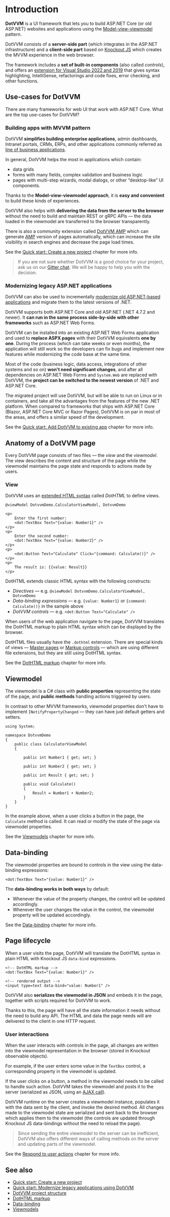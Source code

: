 # Introduction

**DotVVM** is a UI framework that lets you to build ASP.NET Core (or old ASP.NET) websites and applications using the [Model-view-viewmodel](https://en.wikipedia.org/wiki/Model%E2%80%93view%E2%80%93viewmodel) pattern. 

DotVVM consists of a **server-side part** (which integrates in the ASP.NET infrastructure) and a **client-side part** based on [Knockout JS](https://knockoutjs.com/) which creates the MVVM experience in the web browser. 

The framework includes a **set of built-in components** (also called _controls_), and offers an [extension for Visual Studio 2022 and 2019](https://www.dotvvm.com/get-dotvvm) that gives syntax highlighting, IntelliSense, refactorings and code fixes, error checking, and other functions.

## Use-cases for DotVVM

There are many frameworks for web UI that work with ASP.NET Core. What are the top use-cases for DotVVM?

### Building apps with MVVM pattern

DotVVM **simplifies building enterprise applications**, admin dashboards, Intranet portals, CRMs, ERPs, and other applications commonly referred as [line of business applications](https://en.wikipedia.org/wiki/Line_of_business).

In general, DotVVM helps the most in applications which contain:
* data grids
* forms with many fields, complex validation and business logic
* pages with multi-step wizards, modal dialogs, or other “desktop-like” UI components.

Thanks to the **Model-view-viewmodel approach**, it is **easy and convenient** to build these kinds of experiences. 

DotVVM also helps with **delivering the data from the server to the browser** without the need to build and maintain REST or gRPC APIs — the data loaded in the viewmodel are transferred to the browser transparently.

There is also a community extension called [DotVVM AMP](~/pages/community-add-ons/dotvvm-amp) which can generate [AMP](https://en.wikipedia.org/wiki/Accelerated_Mobile_Pages) version of pages automatically, which can increase the site visibility in search engines and decrease the page load times.

See the [Quick start: Create a new project](~/pages/quick-starts/build/create-new-project) chapter for more info.

> If you are not sure whether DotVVM is a good choice for your project, ask us on our [Gitter chat](https://gitter.im/riganti/dotvvm). We will be happy to help you with the decision.

### Modernizing legacy ASP.NET applications

DotVVM can also be used to incrementally [modernize old ASP.NET-based applications](~/pages/quick-starts/modernize/add-dotvvm-to-existing-app) and migrate them to the latest versions of .NET.

DotVVM supports both ASP.NET Core and old ASP.NET (.NET 4.7.2 and newer). It **can run in the same process side-by-side with other frameworks** such as ASP.NET Web Forms. 

DotVVM can be installed into an existing ASP.NET Web Forms application and used to **replace ASPX pages** with their DotVVM equivalents **one by one**. During the process (which can take weeks or even months), the application will still work so the developers can fix bugs and implement new features while modernizing the code base at the same time. 

Most of the code (business logic, data access, integrations of other systems and so on) **won't need significant changes**, and after all dependencies on ASP.NET Web Forms and `System.Web` are replaced with DotVVM, the **project can be switched to the newest version** of .NET and ASP.NET Core.

The migrated project will use DotVVM, but will be able to run on Linux or in containers, and take all the advantages from the features of the new .NET platform. When compared to frameworks that ships with ASP.NET Core (Blazor, ASP.NET Core MVC or Razor Pages), DotVVM is on par in most of the areas, and offers a similar speed of the development. 

See the [Quick start: Add DotVVM to existing app](~/pages/quick-starts/modernize/add-dotvvm-to-existing-app) chapter for more info.

## Anatomy of a DotVVM page

Every DotVVM page consists of two files — the _view_ and the _viewmodel_. The view describes the content and structure of the page while the viewmodel maintains the page state and responds to actions made by users. 

### View

DotVVM uses an [extended HTML syntax](~/pages/concepts/dothtml-markup/overview) called _DotHTML_ to define views. 

```DOTHTML
@viewModel DotvvmDemo.CalculatorViewModel, DotvvmDemo
    
<p>
    Enter the first number: 
    <dot:TextBox Text="{value: Number1}" />
</p>
<p>
    Enter the second number: 
    <dot:TextBox Text="{value: Number2}" />
</p>
<p>
    <dot:Button Text="Calculate" Click="{command: Calculate()}" />
</p>
<p>
    The result is: {{value: Result}}
</p>
```

DotHTML extends classic HTML syntax with the following constructs:

* _Directives_ — e.g. `@viewModel DotvvmDemo.CalculatorViewModel, DotvvmDemo`
* _Data-binding expressions_ — e.g. `{value: Number1}` or `{command: Calculate()}` in the sample above
* _DotVVM controls_ — e.g. `<dot:Button Text="Calculate" />`

When users of the web application navigate to the page, DotVVM translates the DotHTML markup to plain HTML syntax which can be displayed by the browser.

DotHTML files usually have the `.dothtml` extension. There are special kinds of views — [Master pages](~/pages/concepts/layout/master-pages) or [Markup controls](~/pages/concepts/control-development/markup-controls) — which are using different file extensions, but they are still using DotHTML syntax.

See the [DotHTML markup](~/pages/concepts/dothtml-markup/overview) chapter for more info.

## Viewmodel

The viewmodel is a C# class with **public properties** representing the state of the page, and **public methods** handling actions triggered by users.

In contrast to other MVVM frameworks, viewmodel properties don't have to implement `INotifyPropertyChanged` — they can have just default getters and setters.

```CSHARP
using System;
    
namespace DotvvmDemo 
{
    public class CalculatorViewModel 
    {
            
        public int Number1 { get; set; }
            
        public int Number2 { get; set; }
            
        public int Result { get; set; }
            
        public void Calculate() 
        {
            Result = Number1 + Number2;
        }
    }
}
```

In the example above, when a user clicks a button in the page, the `Calculate` method is called. It can read or modify the state of the page via viewmodel properties. 

See the [Viewmodels](~/pages/concepts/viewmodels/overview) chapter for more info.

## Data-binding

The viewmodel properties are bound to controls in the view using the data-binding expressions:

```DOTHTML
<dot:TextBox Text="{value: Number1}" />
```

The **data-binding works in both ways** by default:

* Whenever the value of the property changes, the control will be updated accordingly.
* Whenever the user changes the value in the control, the viewmodel property will be updated accordingly.

See the [Data-binding](~/pages/concepts/data-binding/overview) chapter for more info.

## Page lifecycle

When a user visits the page, DotVVM will translate the DotHTML syntax in plain HTML with Knockout JS `data-bind` expressions.

```DOTHTML
<!-- DotHTML markup -->
<dot:TextBox Text="{value: Number1}" />

<!-- rendered output -->
<input type=text data-bind="value: Number1" />
```

DotVVM also **serializes the viewmodel in JSON** and embeds it in the page, together with scripts required for DotVVM to work. 

Thanks to this, the page will have all the state information it needs without the need to build any API. The HTML and data the page needs will are delivered to the client in one HTTP request.

### User interactions

When the user interacts with controls in the page, all changes are written into the viewmodel representation in the browser (stored in Knockout observable objects).

For example, if the user enters some value in the `TextBox` control, a corresponding property in the viewmodel is updated.

If the user clicks on a button, a method in the viewmodel needs to be called to handle such action. DotVVM takes the viewmodel and posts it to the server (serialized as JSON, using an [AJAX call](https://cs.wikipedia.org/wiki/AJAX)). 

DotVVM runtime on the server creates a viewmodel instance, populates it with the data sent by the client, and invoke the desired method. All changes made to the viewmodel state are serialized and sent back to the browser which applies them to the viewmodel (the controls are updated through Knockout JS data-bindings without the need to reload the page).

> Since sending the entire viewmodel to the server can be inefficient, DotVVM also offers different ways of calling methods on the server and updating parts of the viewmodel. 

See the [Respond to user actions](~/pages/concepts/respond-to-user-actions/overview) chapter for more info.

## See also

* [Quick start: Create a new project](~/pages/quick-starts/build/create-new-project)
* [Quick start: Modernize legacy applications using DotVVM](~/pages/quick-starts/modernize/add-dotvvm-to-existing-app)
* [DotVVM project structure](~/pages/concepts/project-structure)
* [DotHTML markup](~/pages/concepts/dothtml-markup/overview)
* [Data-binding](~/pages/concepts/data-binding/overview)
* [Viewmodels](~/pages/concepts/viewmodels/overview)
